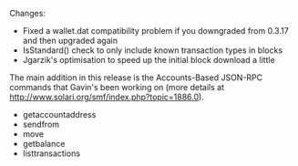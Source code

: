 Changes:
* Fixed a wallet.dat compatibility problem if you downgraded from 0.3.17 and then upgraded again
* IsStandard() check to only include known transaction types in blocks
* Jgarzik's optimisation to speed up the initial block download a little

The main addition in this release is the Accounts-Based JSON-RPC commands that Gavin's been working on (more details at http://www.solari.org/smf/index.php?topic=1886.0).  
* getaccountaddress
* sendfrom
* move
* getbalance
* listtransactions
